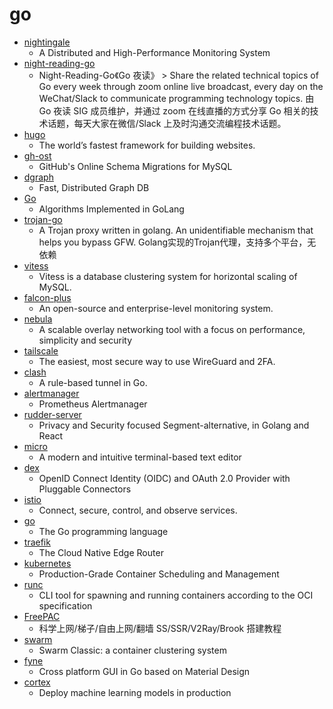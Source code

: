# go
- [nightingale](https://github.com/didi/nightingale)
  - A Distributed and High-Performance Monitoring System
- [night-reading-go](https://github.com/developer-learning/night-reading-go)
  - Night-Reading-Go《Go 夜读》 > Share the related technical topics of Go every week through zoom online live broadcast, every day on the WeChat/Slack to communicate programming technology topics. 由 Go 夜读 SIG 成员维护，并通过 zoom 在线直播的方式分享 Go 相关的技术话题，每天大家在微信/Slack 上及时沟通交流编程技术话题。
- [hugo](https://github.com/gohugoio/hugo)
  - The world’s fastest framework for building websites.
- [gh-ost](https://github.com/github/gh-ost)
  - GitHub's Online Schema Migrations for MySQL
- [dgraph](https://github.com/dgraph-io/dgraph)
  - Fast, Distributed Graph DB
- [Go](https://github.com/TheAlgorithms/Go)
  - Algorithms Implemented in GoLang
- [trojan-go](https://github.com/p4gefau1t/trojan-go)
  - A Trojan proxy written in golang. An unidentifiable mechanism that helps you bypass GFW. Golang实现的Trojan代理，支持多个平台，无依赖
- [vitess](https://github.com/vitessio/vitess)
  - Vitess is a database clustering system for horizontal scaling of MySQL.
- [falcon-plus](https://github.com/open-falcon/falcon-plus)
  - An open-source and enterprise-level monitoring system.
- [nebula](https://github.com/slackhq/nebula)
  - A scalable overlay networking tool with a focus on performance, simplicity and security
- [tailscale](https://github.com/tailscale/tailscale)
  - The easiest, most secure way to use WireGuard and 2FA.
- [clash](https://github.com/Dreamacro/clash)
  - A rule-based tunnel in Go.
- [alertmanager](https://github.com/prometheus/alertmanager)
  - Prometheus Alertmanager
- [rudder-server](https://github.com/rudderlabs/rudder-server)
  - Privacy and Security focused Segment-alternative, in Golang and React
- [micro](https://github.com/zyedidia/micro)
  - A modern and intuitive terminal-based text editor
- [dex](https://github.com/dexidp/dex)
  - OpenID Connect Identity (OIDC) and OAuth 2.0 Provider with Pluggable Connectors
- [istio](https://github.com/istio/istio)
  - Connect, secure, control, and observe services.
- [go](https://github.com/golang/go)
  - The Go programming language
- [traefik](https://github.com/containous/traefik)
  - The Cloud Native Edge Router
- [kubernetes](https://github.com/kubernetes/kubernetes)
  - Production-Grade Container Scheduling and Management
- [runc](https://github.com/opencontainers/runc)
  - CLI tool for spawning and running containers according to the OCI specification
- [FreePAC](https://github.com/xiaoming2028/FreePAC)
  - 科学上网/梯子/自由上网/翻墙 SS/SSR/V2Ray/Brook 搭建教程
- [swarm](https://github.com/docker/swarm)
  - Swarm Classic: a container clustering system
- [fyne](https://github.com/fyne-io/fyne)
  - Cross platform GUI in Go based on Material Design
- [cortex](https://github.com/cortexlabs/cortex)
  - Deploy machine learning models in production
